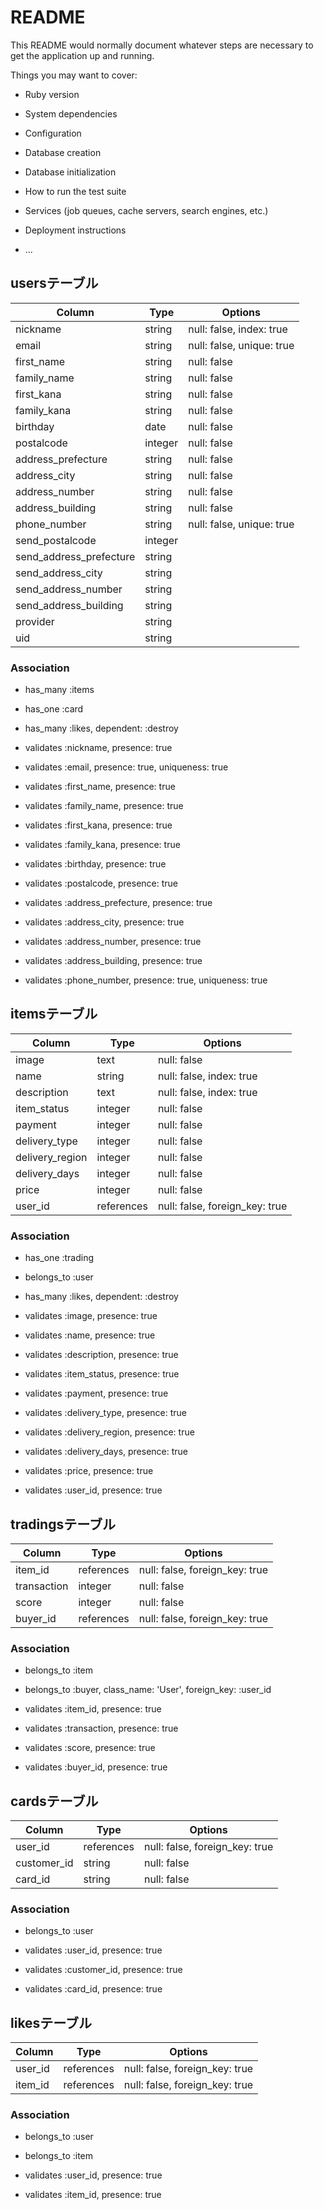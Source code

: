 # README

This README would normally document whatever steps are necessary to get the
application up and running.

Things you may want to cover:

* Ruby version

* System dependencies

* Configuration

* Database creation

* Database initialization

* How to run the test suite

* Services (job queues, cache servers, search engines, etc.)

* Deployment instructions

* ...


## usersテーブル

|Column|Type|Options|
|------|----|-------|
|nickname|string|null: false, index: true|
|email|string|null: false, unique: true|
|first_name|string|null: false|
|family_name|string|null: false|
|first_kana|string|null: false|
|family_kana|string|null: false|
|birthday|date|null: false|
|postalcode|integer|null: false|
|address_prefecture|string|null: false|
|address_city|string|null: false|
|address_number|string|null: false|
|address_building|string|null: false|
|phone_number|string|null: false, unique: true|
|send_postalcode|integer||
|send_address_prefecture|string||
|send_address_city|string||
|send_address_number|string||
|send_address_building|string||
|provider|string||
|uid|string||

### Association
- has_many :items
- has_one :card
- has_many :likes, dependent: :destroy

- validates :nickname, presence: true
- validates :email, presence: true, uniqueness: true
- validates :first_name, presence: true
- validates :family_name, presence: true
- validates :first_kana, presence: true
- validates :family_kana, presence: true
- validates :birthday, presence: true
- validates :postalcode, presence: true
- validates :address_prefecture, presence: true
- validates :address_city, presence: true
- validates :address_number, presence: true
- validates :address_building, presence: true
- validates :phone_number, presence: true, uniqueness: true



## itemsテーブル

|Column|Type|Options|
|------|----|-------|
|image|text|null: false|
|name|string|null: false, index: true|
|description|text|null: false, index: true|
|item_status|integer|null: false|
|payment|integer|null: false|
|delivery_type|integer|null: false|
|delivery_region|integer|null: false|
|delivery_days|integer|null: false|
|price|integer|null: false|
|user_id|references|null: false, foreign_key: true|

### Association
- has_one :trading
- belongs_to :user
- has_many :likes, dependent: :destroy

- validates :image, presence: true
- validates :name, presence: true
- validates :description, presence: true
- validates :item_status, presence: true
- validates :payment, presence: true
- validates :delivery_type, presence: true
- validates :delivery_region, presence: true
- validates :delivery_days, presence: true
- validates :price, presence: true
- validates :user_id, presence: true



## tradingsテーブル

|Column|Type|Options|
|------|----|-------|
|item_id|references|null: false, foreign_key: true|
|transaction|integer|null: false|
|score|integer|null: false|
|buyer_id|references|null: false, foreign_key: true|

### Association
- belongs_to :item
- belongs_to :buyer, class_name: 'User', foreign_key: :user_id

- validates :item_id, presence: true
- validates :transaction, presence: true
- validates :score, presence: true
- validates :buyer_id, presence: true



## cardsテーブル

|Column|Type|Options|
|------|----|-------|
|user_id|references|null: false, foreign_key: true|
|customer_id|string|null: false|
|card_id|string|null: false|

### Association
- belongs_to :user

- validates :user_id, presence: true
- validates :customer_id, presence: true
- validates :card_id, presence: true



## likesテーブル

|Column|Type|Options|
|------|----|-------|
|user_id|references|null: false, foreign_key: true|
|item_id|references|null: false, foreign_key: true|

### Association
- belongs_to :user
- belongs_to :item

- validates :user_id, presence: true
- validates :item_id, presence: true
